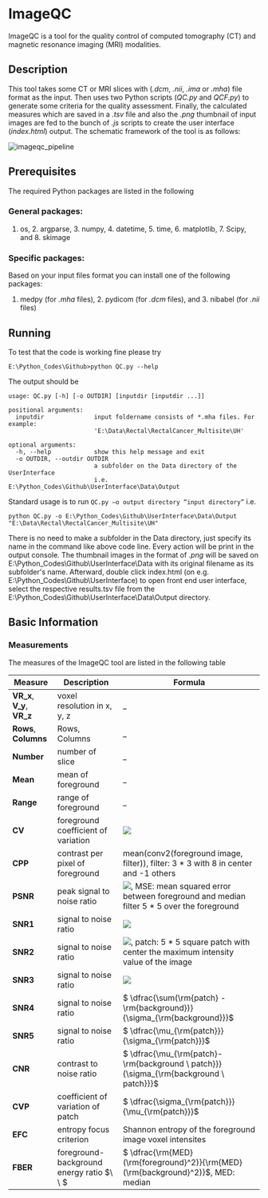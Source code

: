 # ImageQC

ImageQC is a tool for the quality control of computed tomography (CT) and magnetic resonance imaging (MRI) modalities.

## Description


This tool takes some CT or MRI slices with (_.dcm_, _.nii_, _.ima_ or _.mha_) file format as the input. Then uses two Python scripts (_QC.py_ and _QCF.py_) to generate some criteria for the quality assessment. Finally, the calculated measures which are saved in a  _.tsv_ file and  also the _.png_ thumbnail of input images are fed to the bunch of _.js_ scripts to create the user interface (_index.html_) output. The schematic framework of the tool is as follows:



![imageqc_pipeline](https://user-images.githubusercontent.com/50635618/66402652-3343a600-e9b3-11e9-897e-68ebca4a93bc.png)


## Prerequisites

The required Python packages are listed in the following

### General packages:

1. os, 2. argparse, 3. numpy, 4. datetime, 5. time, 6. matplotlib, 7. Scipy, and 8. skimage

### Specific packages:

Based on your input files format you can install one of the following packages: 
1. medpy (for _.mha_ files), 2. pydicom (for _.dcm_ files), and 3. nibabel (for _.nii_ files)


## Running

To test that the code is working fine please try
```
E:\Python_Codes\Github>python QC.py --help

```
The output should be 
```
usage: QC.py [-h] [-o OUTDIR] [inputdir [inputdir ...]]

positional arguments:
  inputdir              input foldername consists of *.mha files. For example:
                        'E:\Data\Rectal\RectalCancer_Multisite\UH'

optional arguments:
  -h, --help            show this help message and exit
  -o OUTDIR, --outdir OUTDIR
                        a subfolder on the Data directory of the UserInterface
                        i.e. E:\Python_Codes\Github\UserInterface\Data\Output
```
Standard usage is to run ``` QC.py –o output directory “input directory” ``` i.e. 

```
python QC.py -o E:\Python_Codes\Github\UserInterface\Data\Output "E:\Data\Rectal\RectalCancer_Multisite\UH"

```
There is no need to make a subfolder in the Data directory, just specify its name in the command like above code line.
Every action will be print in the output console. The thumbnail images in the format of _.png_ will be saved on E:\Python_Codes\Github\UserInterface\Data with its original filename as its subfolder's name. Afterward, double click index.html (on e.g. E:\Python_Codes\Github\UserInterface) to open front end user interface, select the respective results.tsv file from the E:\Python_Codes\Github\UserInterface\Data\Output directory.

## Basic Information 

### Measurements

The measures of the ImageQC tool are listed in the following table

| Measure |  Description  |  Formula |
|---------|------------| ---------------------|
|   __VR_x__, __V_y__, __VR_z__ | voxel resolution in x, y, z| _ |
|   __Rows__, __Columns__  | Rows, Columns| _ |
|   __Number__  | number of slice| _ |
|   __Mean__  |  mean of foreground| _ |
|   __Range__  | range of foreground| _ |
|   __CV__  | foreground coefficient of variation| ![](http://www.sciweavers.org/download/Tex2Img_1570566359.jpg) |
|   __CPP__  | contrast per pixel of foreground| mean(conv2(foreground image, filter)), filter: 3 * 3  with 8 in center and -1 others|
|   __PSNR__  | peak signal to noise ratio| ![](http://www.sciweavers.org/download/Tex2Img_1570566645.jpg), MSE: mean squared error between foreground and median filter 5 * 5  over the foreground   |
|   __SNR1__  | signal to noise ratio| ![](http://www.sciweavers.org/download/Tex2Img_1570566763.jpg)|
|   __SNR2__  | signal to noise ratio| ![](http://www.sciweavers.org/download/Tex2Img_1570566845.jpg), patch: 5 * 5  square patch with center the maximum intensity value of the image    |
|   __SNR3__  | signal to noise ratio| ![](http://www.sciweavers.org/download/Tex2Img_1570566876.jpg)  |
|   __SNR4__  | signal to noise ratio| ![]()$ \dfrac{\sum(\rm{patch} - \rm{background})}{\sigma_{\rm{background}}}$    |
|   __SNR5__  | signal to noise ratio| ![]()$ \dfrac{\mu_{\rm{patch}}}{\sigma_{\rm{patch}}}$    |
|   __CNR__  | contrast to noise ratio| ![]()$ \dfrac{\mu_{\rm{patch}-\rm{background \ patch}}}{\sigma_{\rm{background \ patch}}}$| 
|   __CVP__  | coefficient of variation of patch| ![]()$ \dfrac{\sigma_{\rm{patch}}}{\mu_{\rm{patch}}}$|
|   __EFC__  | entropy focus criterion| Shannon entropy of the foreground image voxel intensites|
|   __FBER__  | foreground-background energy ratio $\ \ $| ![]()$ \dfrac{\rm{MED}(\rm{foreground}^2)}{\rm{MED}(\rm{background}^2)}$, MED: median|
